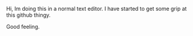 Hi, 
Im doing this in a normal text editor.
I have started to get some grip at this github thingy. 


Good feeling.

